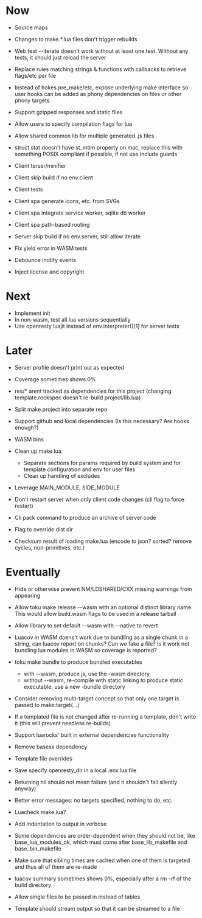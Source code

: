# Now

- Source maps

- Changes to make.*.lua files don't trigger rebuilds

- Web test --iterate doesn't work without at least one test. Without any tests,
  it should just reload the server

- Replace rules matching strings & functions with callbacks to retrieve flags/etc
  per file
- Instead of hokes.pre_make/etc, expose underlying make interface so user hooks
  can be added as phony dependencies on files or other phony targets

- Support gzipped responses and static files
- Allow users to specify compilation flags for lua
- Allow shared common lib for multiple generated .js files

- struct stat doesn't have st_mtim property on mac, replace this with something
  POSIX compliant if possible, if not use include guards

- Client terser/minifier
- Client skip build if no env.client
- Client tests
- Client spa generate icons, etc. from SVGs
- Client spa integrate service worker, sqlite db worker
- Client spa path-based routing

- Server skip build if no env.server, still allow iterate

- Fix yield error in WASM tests
- Debounce inotify events

- Inject license and copyright

# Next

- Implement init
- In non-wasm, test all lua versions sequentially
- Use openresty luajit instead of env.interpreter()[1] for server tests

# Later

- Server profile doesn't print out as expected
- Coverage sometimes shows 0%

- res/* arent tracked as dependencies for this project (changing
  template.rockspec doesn't re-build project/lib.lua)

- Split make.project into separate repo
- Support github and local dependencies (Is this necessary? Are hooks enough?)
- WASM bins

- Clean up make.lua:
    - Separate sections for params required by build system and for template
      configuration and env for user files
    - Clean up handling of excludes

- Leverage MAIN_MODULE, SIDE_MODULE
- Don't restart server when only client code changes (cli flag to force restart)
- Cli pack command to produce an archive of server code
- Flag to override dist dir
- Checksum result of loading make.lua (encode to json? sorted? remove cycles,
  non-primitives, etc.)

# Eventually

- Hide or otherwise prevent NM/LDSHARED/CXX missing warnings from appearing

- Allow toku make release --wasm with an optional distinct library name. This
  would allow build.wasm flags to be used in a release tarball

- Allow library to set default --wasm with --native to revert

- Luacov in WASM doens't work due to bundling as a single chunk in a string, can
  luacov report on chunks? Can we fake a file? Is it work not bundling lua
  modules in WASM so coverage is reported?

- toku make bundle to produce bundled executables
    - with --wasm, produce js, use the -wasm directory
    - without --wasm, re-compile with static linking to produce static
      executable, use a new -bundle directory

- Consider removing multi-target concept so that only one target is passed to
  make:target(...)

- If a templated file is not changed after re-running a template, don't
  write it (this will prevent needless re-builds)

- Support luarocks' built in external dependencies functionality
- Remove basexx dependency
- Template file overrides

- Save specify openresty_dir in a local .env.lua file

- Returning nil should not mean failure (and it shouldn't fail silently anyway)
- Better error messages: no targets specified, nothing to do, etc.

- Luacheck make.lua?

- Add indentation to output in verbose
- Some dependencies are order-dependent when they should not be, like
  base_lua_modules_ok, which must come after base_lib_makefile and
  base_bin_makefile

- Make sure that sibling times are cached when one of them is targeted and thus
  all of them are re-made
- luacov summary sometimes shows 0%, especially after a rm -rf of the build
  directory

- Allow single files to be passed in instead of tables

- Template should stream output so that it can be streamed to a file
